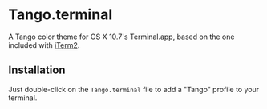 
# Tango.terminal

A Tango color theme for OS X 10.7's Terminal.app, based on the one included
with [iTerm2][1].

## Installation

Just double-click on the `Tango.terminal` file to add a "Tango" profile to
your terminal.

[1]: http://www.iterm2.com/
